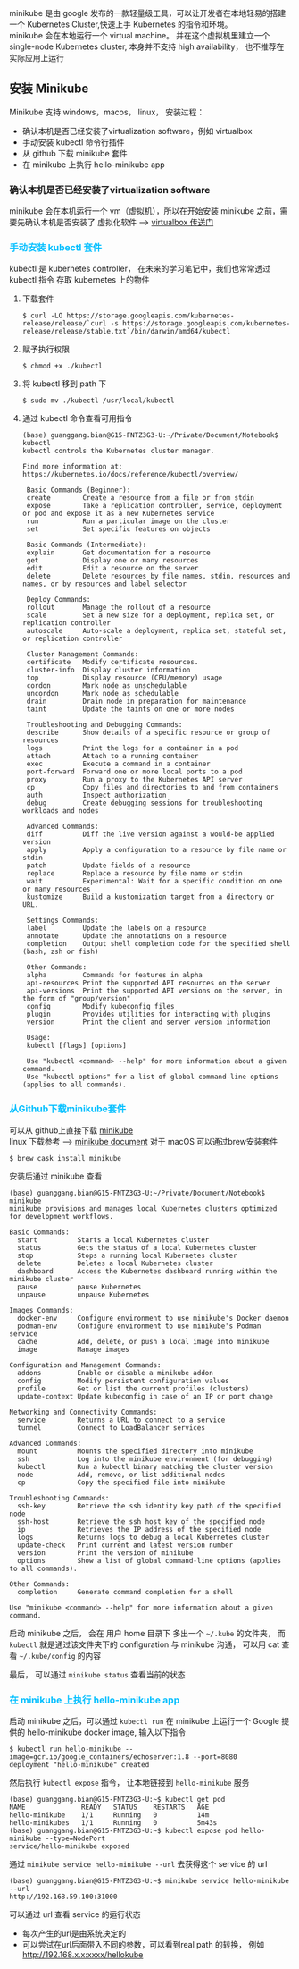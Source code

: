 minikube 是由 google 发布的一款轻量级工具，可以让开发者在本地轻易的搭建一个 Kubernetes Cluster,快速上手 Kubernetes 的指令和环境。  
minikube 会在本地运行一个 virtual machine。 并在这个虚拟机里建立一个 single-node Kubernetes cluster, 本身并不支持 high availability， 也不推荐在实际应用上运行

## 安装 Minikube
Minikube 支持 windows，macos， linux， 安装过程：
+ 确认本机是否已经安装了virtualization software，例如 virtualbox
+ 手动安装 kubectl 命令行插件
+ 从 github 下载 minikube 套件
+ 在 minikube 上执行 hello-minikube app

### 确认本机是否已经安装了virtualization software
minikube 会在本机运行一个 vm（虚拟机），所以在开始安装 minikube 之前，需要先确认本机是否安装了 虚拟化软件 --> [virtualbox 传送门](https://www.virtualbox.org/)

### <font color="deepskyblue">手动安装 kubectl 套件</font>
kubectl 是 kubernetes controller， 在未来的学习笔记中，我们也常常透过 kubectl 指令 存取 kubernetes 上的物件

1. 下载套件
   ```
   $ curl -LO https://storage.googleapis.com/kubernetes-release/release/`curl -s https://storage.googleapis.com/kubernetes-release/release/stable.txt`/bin/darwin/amd64/kubectl
   ```

2. 赋予执行权限
   ```
   $ chmod +x ./kubectl
   ```

3. 将 kubectl 移到 path 下
   ```
   $ sudo mv ./kubectl /usr/local/kubectl
   ```

4. 通过 kubectl 命令查看可用指令
   ```
   (base) guanggang.bian@G15-FNTZ3G3-U:~/Private/Document/Notebook$ kubectl
   kubectl controls the Kubernetes cluster manager.

   Find more information at: https://kubernetes.io/docs/reference/kubectl/overview/

    Basic Commands (Beginner):
    create        Create a resource from a file or from stdin
    expose        Take a replication controller, service, deployment or pod and expose it as a new Kubernetes service
    run           Run a particular image on the cluster
    set           Set specific features on objects

    Basic Commands (Intermediate):
    explain       Get documentation for a resource
    get           Display one or many resources
    edit          Edit a resource on the server
    delete        Delete resources by file names, stdin, resources and names, or by resources and label selector

    Deploy Commands:
    rollout       Manage the rollout of a resource
    scale         Set a new size for a deployment, replica set, or replication controller
    autoscale     Auto-scale a deployment, replica set, stateful set, or replication controller

    Cluster Management Commands:
    certificate   Modify certificate resources.
    cluster-info  Display cluster information
    top           Display resource (CPU/memory) usage
    cordon        Mark node as unschedulable
    uncordon      Mark node as schedulable
    drain         Drain node in preparation for maintenance
    taint         Update the taints on one or more nodes

    Troubleshooting and Debugging Commands:
    describe      Show details of a specific resource or group of resources
    logs          Print the logs for a container in a pod
    attach        Attach to a running container
    exec          Execute a command in a container
    port-forward  Forward one or more local ports to a pod
    proxy         Run a proxy to the Kubernetes API server
    cp            Copy files and directories to and from containers
    auth          Inspect authorization
    debug         Create debugging sessions for troubleshooting workloads and nodes

    Advanced Commands:
    diff          Diff the live version against a would-be applied version
    apply         Apply a configuration to a resource by file name or stdin
    patch         Update fields of a resource
    replace       Replace a resource by file name or stdin
    wait          Experimental: Wait for a specific condition on one or many resources
    kustomize     Build a kustomization target from a directory or URL.

    Settings Commands:
    label         Update the labels on a resource
    annotate      Update the annotations on a resource
    completion    Output shell completion code for the specified shell (bash, zsh or fish)

    Other Commands:
    alpha         Commands for features in alpha
    api-resources Print the supported API resources on the server
    api-versions  Print the supported API versions on the server, in the form of "group/version"
    config        Modify kubeconfig files
    plugin        Provides utilities for interacting with plugins
    version       Print the client and server version information

    Usage:
    kubectl [flags] [options]

    Use "kubectl <command> --help" for more information about a given command.
    Use "kubectl options" for a list of global command-line options (applies to all commands).
   ```

### <font color="deepskyblue">从Github下载minikube套件</font>
可以从 github上直接下载 [minikube](https://github.com/kubernetes/minikube)  
linux 下载参考 --> [minikube document](https://minikube.sigs.k8s.io/docs/start/)
对于 macOS 可以通过brew安装套件
```
$ brew cask install minikube
```
安装后通过 minikube 查看
```
(base) guanggang.bian@G15-FNTZ3G3-U:~/Private/Document/Notebook$ minikube
minikube provisions and manages local Kubernetes clusters optimized for development workflows.

Basic Commands:
  start          Starts a local Kubernetes cluster
  status         Gets the status of a local Kubernetes cluster
  stop           Stops a running local Kubernetes cluster
  delete         Deletes a local Kubernetes cluster
  dashboard      Access the Kubernetes dashboard running within the minikube cluster
  pause          pause Kubernetes
  unpause        unpause Kubernetes

Images Commands:
  docker-env     Configure environment to use minikube's Docker daemon
  podman-env     Configure environment to use minikube's Podman service
  cache          Add, delete, or push a local image into minikube
  image          Manage images

Configuration and Management Commands:
  addons         Enable or disable a minikube addon
  config         Modify persistent configuration values
  profile        Get or list the current profiles (clusters)
  update-context Update kubeconfig in case of an IP or port change

Networking and Connectivity Commands:
  service        Returns a URL to connect to a service
  tunnel         Connect to LoadBalancer services

Advanced Commands:
  mount          Mounts the specified directory into minikube
  ssh            Log into the minikube environment (for debugging)
  kubectl        Run a kubectl binary matching the cluster version
  node           Add, remove, or list additional nodes
  cp             Copy the specified file into minikube

Troubleshooting Commands:
  ssh-key        Retrieve the ssh identity key path of the specified node
  ssh-host       Retrieve the ssh host key of the specified node
  ip             Retrieves the IP address of the specified node
  logs           Returns logs to debug a local Kubernetes cluster
  update-check   Print current and latest version number
  version        Print the version of minikube
  options        Show a list of global command-line options (applies to all commands).

Other Commands:
  completion     Generate command completion for a shell

Use "minikube <command> --help" for more information about a given command.
```

启动 minikube 之后， 会在 用户 home 目录下 多出一个 `~/.kube` 的文件夹， 而 `kubectl` 就是通过该文件夹下的 configuration 与 minikube 沟通， 可以用 cat 查看 `~/.kube/config` 的内容

最后， 可以通过 `minikube status` 查看当前的状态

### <font color="deepskyblue">在 minikube 上执行 hello-minikube app </font>
启动 minikube 之后，可以通过 `kubectl run` 在 minikube 上运行一个 Google 提供的 hello-minikube docker image, 输入以下指令
```
$ kubectl run hello-minikube --image=gcr.io/google_containers/echoserver:1.8 --port=8080
deployment "hello-minikube" created
```
然后执行 `kubectl expose` 指令， 让本地链接到 `hello-minikube` 服务
```
(base) guanggang.bian@G15-FNTZ3G3-U:~$ kubectl get pod
NAME              READY   STATUS    RESTARTS   AGE
hello-minikube    1/1     Running   0          14m
hello-minikubes   1/1     Running   0          5m43s
(base) guanggang.bian@G15-FNTZ3G3-U:~$ kubectl expose pod hello-minikube --type=NodePort
service/hello-minikube exposed
```
通过 `minikube service hello-minikube --url` 去获得这个 service 的 url
```
(base) guanggang.bian@G15-FNTZ3G3-U:~$ minikube service hello-minikube --url
http://192.168.59.100:31000
```
可以通过 url 查看 service 的运行状态
+ 每次产生的url是由系统决定的
+ 可以尝试在url后面带入不同的参数，可以看到real path 的转换， 例如 http://192.168.x.x:xxxx/hellokube
